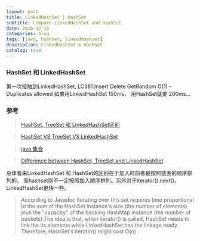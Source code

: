 ```yaml
---
layout: post
title: LinkedHashSet | HashSet 
subtitle: Compare LinkedHashSet and HashSet
date: 2016-12-18
categories: blog
tags: [java, hashset, linkedhashset]
description: LinkedHashSet & HashSet 
catalog: true
---
```

### HashSet 和 LinkedHashSet 

第一次接触到LinkedHashSet, LC381.Insert Delete GetRandom O(1) - Duplicates allowed
如果用LinkedHashSet 150ms， 用HashSet就要 200ms... 

### 参考
> [HashSet, TreeSet 和 LinkedHashSet区别](http://www.cnblogs.com/Terry-greener/archive/2011/12/02/2271707.html)

> [HashSet VS TreeSet VS LinkedHashSet](http://www.programcreek.com/2013/03/hashset-vs-treeset-vs-linkedhashset/)

> [java 集合](http://liuzxc.github.io/blog/java-advance-05/)

> [Difference between HashSet, TreeSet and LinkedHashSet](http://www.java67.com/2014/01/when-to-use-linkedhashset-vs-treeset-vs-hashset-java.html)

总体看来LinkedHashSet 和 HashSet的区别在于加入时前者是按照链表的顺序排列的， 而hashset则不一定按照加入顺序排列。另外对于iterator().next()，LinkedHashSet更快一些。

> According to Javadoc
> Iterating over this set requires time proportional to the sum of the HashSet instance's size (the number of elements) plus the "capacity" of the backing HashMap instance (the number of buckets).The idea is that, when iterator() is called, HashSet needs to link the its elements while LinkedHashSet has the linkage ready. Therefore, HashSet's iterator() might cost O(n) .

